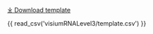 [⤓ Download template](https://github.com/mc2-center/data-models/raw/main/templates/10xVisiumSpatialTranscriptomics-RNA-seqLevel3.csv)

{{ read_csv('visiumRNALevel3/template.csv') }}
